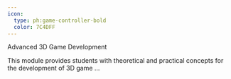 ```yaml
---
icon:
  type: ph:game-controller-bold
  color: 7C4DFF
---
```


Advanced 3D Game Development

This module provides students with theoretical and practical concepts for the development of 3D game ... 
